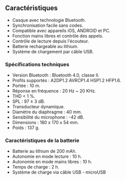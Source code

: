 ## Caractéristiques

- Casque avec technologie Bluetooth.
- Synchronisation facile sans codes.
- Compatible avec appareils iOS, ANDROID et PC.
- Fonction mains libres et contrôle des appels.
- Contrôle de lecture depuis l'écouteur.
- Batterie rechargeable au lithium.
- Système de chargement par câble USB.

### Spécifications techniques

- Version Bluetooth : Bluetooth 4.0, classe II.
- Profils supportés : A2DP1.2 AVRCP1.4 HSP1.2 HFP1.6.
- Portée : 10 m.
- Réponse en fréquence : 20 Hz ~ 20 KHz.
- THD < 1 %.
- SPL : 97 ± 3 dB.
- Transducteur dynamique.
- Diamètre du diaphragme : 40 mm.
- Sensibilité du microphone : -42 dB.
- Dimensions : 180  x 170 x 54 mm.
- Poids : 137 g.


### Caractéristiques de la batterie 

- Batterie au lithium de 200 mAh.
- Autonomie en mode lecture : 10 h.
- Autonomie en mode mains libres : 10 h.
- Temps de charge : 2 h.
- Système de charge via câble USB - microUSB

